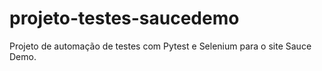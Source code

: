 # projeto-testes-saucedemo
Projeto de automação de testes com Pytest e Selenium para o site Sauce Demo.
